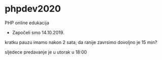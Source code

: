 # phpdev2020
PHP online edukacija

-  Započeli smo 14.10.2019.

kratku pauzu imamo nakon 2 sata, da ranije zavrsimo dovoljno je 15 min?

sljedece predavanje je u utorak u 18:00
